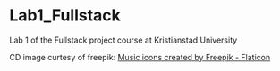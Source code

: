 # Lab1_Fullstack
Lab 1 of the Fullstack project course at Kristianstad University 

CD image curtesy of freepik:
<a href="https://www.flaticon.com/free-icons/music" title="music icons">Music icons created by Freepik - Flaticon</a>